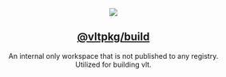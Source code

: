 <section align="center">
    <a href="https://www.vlt.sh">
        <img src="https://github.com/user-attachments/assets/4ceaa394-8707-4bb3-935a-b29cd2c397ee" />
        <h1 align="center">
            <strong>@vltpkg/build</strong>
        </h1>
    </a>
</section>

<p align="center">
    An internal only workspace that is not published to any registry.
    <br/>
    Utilized for building vlt.
</p>
